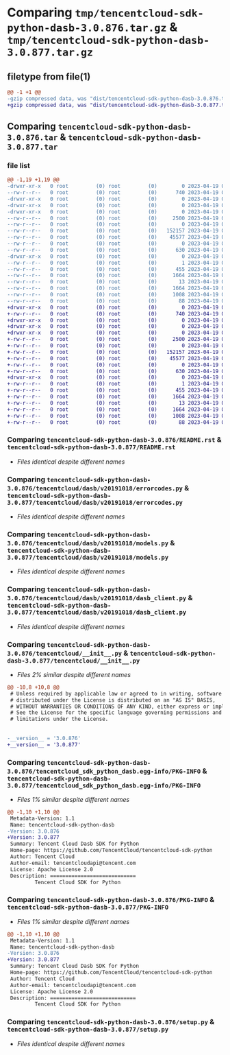 # Comparing `tmp/tencentcloud-sdk-python-dasb-3.0.876.tar.gz` & `tmp/tencentcloud-sdk-python-dasb-3.0.877.tar.gz`

## filetype from file(1)

```diff
@@ -1 +1 @@
-gzip compressed data, was "dist/tencentcloud-sdk-python-dasb-3.0.876.tar", last modified: Wed Apr 19 00:23:44 2023, max compression
+gzip compressed data, was "dist/tencentcloud-sdk-python-dasb-3.0.877.tar", last modified: Wed Apr 19 09:11:54 2023, max compression
```

## Comparing `tencentcloud-sdk-python-dasb-3.0.876.tar` & `tencentcloud-sdk-python-dasb-3.0.877.tar`

### file list

```diff
@@ -1,19 +1,19 @@
-drwxr-xr-x   0 root         (0) root         (0)        0 2023-04-19 00:23:44.000000 tencentcloud-sdk-python-dasb-3.0.876/
--rw-r--r--   0 root         (0) root         (0)      740 2023-04-19 00:23:44.000000 tencentcloud-sdk-python-dasb-3.0.876/README.rst
-drwxr-xr-x   0 root         (0) root         (0)        0 2023-04-19 00:23:44.000000 tencentcloud-sdk-python-dasb-3.0.876/tencentcloud/
-drwxr-xr-x   0 root         (0) root         (0)        0 2023-04-19 00:23:44.000000 tencentcloud-sdk-python-dasb-3.0.876/tencentcloud/dasb/
-drwxr-xr-x   0 root         (0) root         (0)        0 2023-04-19 00:23:44.000000 tencentcloud-sdk-python-dasb-3.0.876/tencentcloud/dasb/v20191018/
--rw-r--r--   0 root         (0) root         (0)     2500 2023-04-19 00:23:44.000000 tencentcloud-sdk-python-dasb-3.0.876/tencentcloud/dasb/v20191018/errorcodes.py
--rw-r--r--   0 root         (0) root         (0)        0 2023-04-19 00:23:44.000000 tencentcloud-sdk-python-dasb-3.0.876/tencentcloud/dasb/v20191018/__init__.py
--rw-r--r--   0 root         (0) root         (0)   152157 2023-04-19 00:23:44.000000 tencentcloud-sdk-python-dasb-3.0.876/tencentcloud/dasb/v20191018/models.py
--rw-r--r--   0 root         (0) root         (0)    45577 2023-04-19 00:23:44.000000 tencentcloud-sdk-python-dasb-3.0.876/tencentcloud/dasb/v20191018/dasb_client.py
--rw-r--r--   0 root         (0) root         (0)        0 2023-04-19 00:23:44.000000 tencentcloud-sdk-python-dasb-3.0.876/tencentcloud/dasb/__init__.py
--rw-r--r--   0 root         (0) root         (0)      630 2023-04-19 00:23:44.000000 tencentcloud-sdk-python-dasb-3.0.876/tencentcloud/__init__.py
-drwxr-xr-x   0 root         (0) root         (0)        0 2023-04-19 00:23:44.000000 tencentcloud-sdk-python-dasb-3.0.876/tencentcloud_sdk_python_dasb.egg-info/
--rw-r--r--   0 root         (0) root         (0)        1 2023-04-19 00:23:44.000000 tencentcloud-sdk-python-dasb-3.0.876/tencentcloud_sdk_python_dasb.egg-info/dependency_links.txt
--rw-r--r--   0 root         (0) root         (0)      455 2023-04-19 00:23:44.000000 tencentcloud-sdk-python-dasb-3.0.876/tencentcloud_sdk_python_dasb.egg-info/SOURCES.txt
--rw-r--r--   0 root         (0) root         (0)     1664 2023-04-19 00:23:44.000000 tencentcloud-sdk-python-dasb-3.0.876/tencentcloud_sdk_python_dasb.egg-info/PKG-INFO
--rw-r--r--   0 root         (0) root         (0)       13 2023-04-19 00:23:44.000000 tencentcloud-sdk-python-dasb-3.0.876/tencentcloud_sdk_python_dasb.egg-info/top_level.txt
--rw-r--r--   0 root         (0) root         (0)     1664 2023-04-19 00:23:44.000000 tencentcloud-sdk-python-dasb-3.0.876/PKG-INFO
--rw-r--r--   0 root         (0) root         (0)     1008 2023-04-19 00:23:44.000000 tencentcloud-sdk-python-dasb-3.0.876/setup.py
--rw-r--r--   0 root         (0) root         (0)       88 2023-04-19 00:23:44.000000 tencentcloud-sdk-python-dasb-3.0.876/setup.cfg
+drwxr-xr-x   0 root         (0) root         (0)        0 2023-04-19 09:11:54.000000 tencentcloud-sdk-python-dasb-3.0.877/
+-rw-r--r--   0 root         (0) root         (0)      740 2023-04-19 09:11:54.000000 tencentcloud-sdk-python-dasb-3.0.877/README.rst
+drwxr-xr-x   0 root         (0) root         (0)        0 2023-04-19 09:11:54.000000 tencentcloud-sdk-python-dasb-3.0.877/tencentcloud/
+drwxr-xr-x   0 root         (0) root         (0)        0 2023-04-19 09:11:54.000000 tencentcloud-sdk-python-dasb-3.0.877/tencentcloud/dasb/
+drwxr-xr-x   0 root         (0) root         (0)        0 2023-04-19 09:11:54.000000 tencentcloud-sdk-python-dasb-3.0.877/tencentcloud/dasb/v20191018/
+-rw-r--r--   0 root         (0) root         (0)     2500 2023-04-19 09:11:54.000000 tencentcloud-sdk-python-dasb-3.0.877/tencentcloud/dasb/v20191018/errorcodes.py
+-rw-r--r--   0 root         (0) root         (0)        0 2023-04-19 09:11:54.000000 tencentcloud-sdk-python-dasb-3.0.877/tencentcloud/dasb/v20191018/__init__.py
+-rw-r--r--   0 root         (0) root         (0)   152157 2023-04-19 09:11:54.000000 tencentcloud-sdk-python-dasb-3.0.877/tencentcloud/dasb/v20191018/models.py
+-rw-r--r--   0 root         (0) root         (0)    45577 2023-04-19 09:11:54.000000 tencentcloud-sdk-python-dasb-3.0.877/tencentcloud/dasb/v20191018/dasb_client.py
+-rw-r--r--   0 root         (0) root         (0)        0 2023-04-19 09:11:54.000000 tencentcloud-sdk-python-dasb-3.0.877/tencentcloud/dasb/__init__.py
+-rw-r--r--   0 root         (0) root         (0)      630 2023-04-19 09:11:54.000000 tencentcloud-sdk-python-dasb-3.0.877/tencentcloud/__init__.py
+drwxr-xr-x   0 root         (0) root         (0)        0 2023-04-19 09:11:54.000000 tencentcloud-sdk-python-dasb-3.0.877/tencentcloud_sdk_python_dasb.egg-info/
+-rw-r--r--   0 root         (0) root         (0)        1 2023-04-19 09:11:54.000000 tencentcloud-sdk-python-dasb-3.0.877/tencentcloud_sdk_python_dasb.egg-info/dependency_links.txt
+-rw-r--r--   0 root         (0) root         (0)      455 2023-04-19 09:11:54.000000 tencentcloud-sdk-python-dasb-3.0.877/tencentcloud_sdk_python_dasb.egg-info/SOURCES.txt
+-rw-r--r--   0 root         (0) root         (0)     1664 2023-04-19 09:11:54.000000 tencentcloud-sdk-python-dasb-3.0.877/tencentcloud_sdk_python_dasb.egg-info/PKG-INFO
+-rw-r--r--   0 root         (0) root         (0)       13 2023-04-19 09:11:54.000000 tencentcloud-sdk-python-dasb-3.0.877/tencentcloud_sdk_python_dasb.egg-info/top_level.txt
+-rw-r--r--   0 root         (0) root         (0)     1664 2023-04-19 09:11:54.000000 tencentcloud-sdk-python-dasb-3.0.877/PKG-INFO
+-rw-r--r--   0 root         (0) root         (0)     1008 2023-04-19 09:11:54.000000 tencentcloud-sdk-python-dasb-3.0.877/setup.py
+-rw-r--r--   0 root         (0) root         (0)       88 2023-04-19 09:11:54.000000 tencentcloud-sdk-python-dasb-3.0.877/setup.cfg
```

### Comparing `tencentcloud-sdk-python-dasb-3.0.876/README.rst` & `tencentcloud-sdk-python-dasb-3.0.877/README.rst`

 * *Files identical despite different names*

### Comparing `tencentcloud-sdk-python-dasb-3.0.876/tencentcloud/dasb/v20191018/errorcodes.py` & `tencentcloud-sdk-python-dasb-3.0.877/tencentcloud/dasb/v20191018/errorcodes.py`

 * *Files identical despite different names*

### Comparing `tencentcloud-sdk-python-dasb-3.0.876/tencentcloud/dasb/v20191018/models.py` & `tencentcloud-sdk-python-dasb-3.0.877/tencentcloud/dasb/v20191018/models.py`

 * *Files identical despite different names*

### Comparing `tencentcloud-sdk-python-dasb-3.0.876/tencentcloud/dasb/v20191018/dasb_client.py` & `tencentcloud-sdk-python-dasb-3.0.877/tencentcloud/dasb/v20191018/dasb_client.py`

 * *Files identical despite different names*

### Comparing `tencentcloud-sdk-python-dasb-3.0.876/tencentcloud/__init__.py` & `tencentcloud-sdk-python-dasb-3.0.877/tencentcloud/__init__.py`

 * *Files 2% similar despite different names*

```diff
@@ -10,8 +10,8 @@
 # Unless required by applicable law or agreed to in writing, software
 # distributed under the License is distributed on an "AS IS" BASIS,
 # WITHOUT WARRANTIES OR CONDITIONS OF ANY KIND, either express or implied.
 # See the License for the specific language governing permissions and
 # limitations under the License.
 
 
-__version__ = '3.0.876'
+__version__ = '3.0.877'
```

### Comparing `tencentcloud-sdk-python-dasb-3.0.876/tencentcloud_sdk_python_dasb.egg-info/PKG-INFO` & `tencentcloud-sdk-python-dasb-3.0.877/tencentcloud_sdk_python_dasb.egg-info/PKG-INFO`

 * *Files 1% similar despite different names*

```diff
@@ -1,10 +1,10 @@
 Metadata-Version: 1.1
 Name: tencentcloud-sdk-python-dasb
-Version: 3.0.876
+Version: 3.0.877
 Summary: Tencent Cloud Dasb SDK for Python
 Home-page: https://github.com/TencentCloud/tencentcloud-sdk-python
 Author: Tencent Cloud
 Author-email: tencentcloudapi@tencent.com
 License: Apache License 2.0
 Description: ============================
         Tencent Cloud SDK for Python
```

### Comparing `tencentcloud-sdk-python-dasb-3.0.876/PKG-INFO` & `tencentcloud-sdk-python-dasb-3.0.877/PKG-INFO`

 * *Files 1% similar despite different names*

```diff
@@ -1,10 +1,10 @@
 Metadata-Version: 1.1
 Name: tencentcloud-sdk-python-dasb
-Version: 3.0.876
+Version: 3.0.877
 Summary: Tencent Cloud Dasb SDK for Python
 Home-page: https://github.com/TencentCloud/tencentcloud-sdk-python
 Author: Tencent Cloud
 Author-email: tencentcloudapi@tencent.com
 License: Apache License 2.0
 Description: ============================
         Tencent Cloud SDK for Python
```

### Comparing `tencentcloud-sdk-python-dasb-3.0.876/setup.py` & `tencentcloud-sdk-python-dasb-3.0.877/setup.py`

 * *Files identical despite different names*

